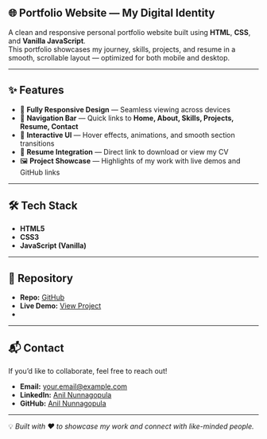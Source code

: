 ## 🌐 Portfolio Website — My Digital Identity

A clean and responsive personal portfolio website built using **HTML**, **CSS**, and **Vanilla JavaScript**.  
This portfolio showcases my journey, skills, projects, and resume in a smooth, scrollable layout — optimized for both mobile and desktop.

---

## ✨ Features

- 📱 **Fully Responsive Design** — Seamless viewing across devices  
- 🧭 **Navigation Bar** — Quick links to **Home, About, Skills, Projects, Resume, Contact**  
- 🎨 **Interactive UI** — Hover effects, animations, and smooth section transitions  
- 📜 **Resume Integration** — Direct link to download or view my CV  
- 🖼 **Project Showcase** — Highlights of my work with live demos and GitHub links  

---

## 🛠 Tech Stack

- **HTML5**
- **CSS3**
- **JavaScript (Vanilla)**

---

## 📂 Repository

- **Repo:** [GitHub](https://github.com/anilnunnagopula/portfolio)  
- **Live Demo:** [View Project](https://anilnunnagopulaportfolio.netlify.app/#Home)
- 
---

## 📬 Contact

If you’d like to collaborate, feel free to reach out!  

- **Email:** your.email@example.com  
- **LinkedIn:** [Anil Nunnagopula](https://www.linkedin.com/in/anil-nunnagopula15112004/)  
- **GitHub:** [Anil Nunnagopula](https://github.com/anilnunnagopula)  

---

💡 _Built with ❤️ to showcase my work and connect with like-minded people._
